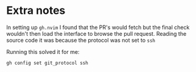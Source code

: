 # Extra notes

In setting up `gh.nvim` I found that the PR's would fetch but the final check wouldn't then load the interface to browse the pull request. Reading the source code it was because the protocol was not set to `ssh`

Running this solved it for me:

```sh
gh config set git_protocol ssh
```
